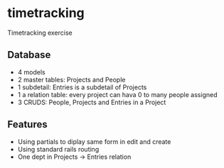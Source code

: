 # timetracking
Timetracking exercise

## Database
* 4 models
* 2 master tables: Projects and People
* 1 subdetail: Entries is a subdetail of Projects
* 1 a relation table: every project can hava 0 to many people assigned
* 3 CRUDS: People, Projects and Entries in a Project

## Features
* Using partials to diplay same form in edit and create
* Using standard rails routing
* One dept in Projects -> Entries relation